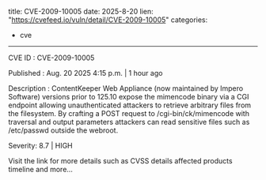  
title: CVE-2009-10005
date: 2025-8-20
lien: "https://cvefeed.io/vuln/detail/CVE-2009-10005"
categories:
  - cve
---

CVE ID : CVE-2009-10005

Published :  Aug. 20
2025
4:15 p.m. | 1 hour ago

Description : ContentKeeper Web Appliance (now maintained by Impero Software) versions prior to 125.10 expose the mimencode binary via a CGI endpoint
allowing unauthenticated attackers to retrieve arbitrary files from the filesystem. By crafting a POST request to /cgi-bin/ck/mimencode with traversal and output parameters
attackers can read sensitive files such as /etc/passwd outside the webroot.

Severity: 8.7 | HIGH

Visit the link for more details
such as CVSS details
affected products
timeline
and more...
